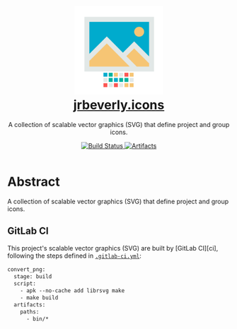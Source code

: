 <h1 align="center">
  <img alt="jrbeverly.icons" src="./icon.png" width="200px" height="200px" />
  <br/>
  <a href="/../" title="jrbeverly.icons readme">jrbeverly.icons</a>
</h1>

<p align="center">
  A collection of scalable vector graphics (SVG) that define project and group icons.  
</p>

<div align="center">
  <a href="/../commits/master">
    <img alt="Build Status" src="/../badges/master/build.svg" />
  </a>
  <a href="/../builds/artifacts/master/download?job=convert">
    <img alt="Artifacts" src="https://img.shields.io/badge/artifacts-svg.png-green.svg?maxAge=2592000" />
  </a>
</div>
<br/>

# Abstract

A collection of scalable vector graphics (SVG) that define project and group icons.  

## GitLab CI

This project's scalable vector graphics (SVG) are built by [GitLab CI][ci], following the steps defined in [`.gitlab-ci.yml`](.gitlab-ci.yml):

```
convert_png:
  stage: build
  script:
    - apk --no-cache add librsvg make
    - make build
  artifacts:
    paths:
      - bin/*
```

